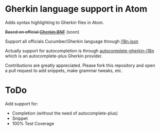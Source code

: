 # Gherkin language support in Atom
 <!-- [![Build Status](https://travis-ci.org/atom/language-css.svg?branch=master)](https://travis-ci.org/mackoj/language-gherkin-i18n) -->

Adds syntax highlighting to Gherkin files in Atom.

~~Based on official [Gherkin BNF](https://github.com/cucumber/gherkin/wiki/BNF)~~ (soon)

Support all officials Cucumber/Gherkin language through [i18n.json](https://github.com/cucumber/gherkin/blob/master/lib/gherkin/i18n.json)

Actually support for autocompletion is through [autocomplete-gherkin-i18n](https://github.com/mackoj/autocomplete-gherkin-i18n) which is an autocomplete-plus Gherkin provider.

Contributions are greatly appreciated. Please fork this repository and open a
pull request to add snippets, make grammar tweaks, etc.

<!-- ![Capture #1](https://f.cloud.github.com/assets/69169/2290250/c35d867a-a017-11e3-86be-cd7c5bf3ff9b.gif)
![Capture #2](https://f.cloud.github.com/assets/69169/2290250/c35d867a-a017-11e3-86be-cd7c5bf3ff9b.gif)
![Capture #3](https://f.cloud.github.com/assets/69169/2290250/c35d867a-a017-11e3-86be-cd7c5bf3ff9b.gif)
![Capture #4](https://f.cloud.github.com/assets/69169/2290250/c35d867a-a017-11e3-86be-cd7c5bf3ff9b.gif)
![Capture #5](https://f.cloud.github.com/assets/69169/2290250/c35d867a-a017-11e3-86be-cd7c5bf3ff9b.gif) -->

# ToDo

Add support for:
* Completion (without the need of autocomplete-plus)
* Snippet
* 100% Test Coverage
